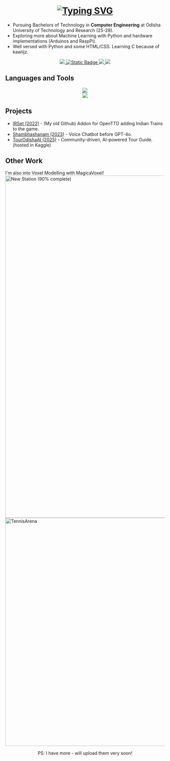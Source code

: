 <h1 align="center">
  <a href="https://git.io/typing-svg"><img src="https://readme-typing-svg.demolab.com?font=Cascadia+Code&size=30&duration=3000&pause=10000&color=FFFFFF&center=true&vCenter=true&repeat=false&random=true&width=500&lines=Hi%2C+I'm+Devashrit+Sarangi!" alt="Typing SVG" /></a>
</h1>

- Pursuing Bachelors of Technology in **Computer Engineering** at Odisha University of Technology and Research (25-29).
- Exploring more about Machine Learning with Python and hardware implementations (Arduinos and RaspPi).
- Well versed with Python and some HTML/CSS. Learning C because of kawlijz.

<div align="center">
  <a href="mailto:sarangidevashrit@gmail.com">
    <img src="https://img.shields.io/badge/Gmail-333333?style=for-the-badge&logo=gmail&logoColor=red" />
  </a>
  
  <a href="https://github.com/WoozyDragon4018">
    <img alt="Static Badge" src="https://img.shields.io/badge/My%20Old%20Github%20-My%20Old%20Github%20?style=for-the-badge&logo=github&logoColor=white">
  </a>
  
  <a href="https://www.linkedin.com/in/devashrit-sarangi-676268389/" target="_blank">
    <img src="https://img.shields.io/badge/LinkedIn-0077B5?style=for-the-badge&logo=linkedin&logoColor=white" target="_blank" />
  </a>

  <a href="https://reddit.com/u/WoozyDragon4018">
    <img src="https://img.shields.io/badge/Reddit%20-%20Reddit?style=for-the-badge&logo=reddit&logoColor=white&color=%23FF4500" target-"_blank" />
  </a>
</div>

## Languages and Tools

<p align="center">
  <img src="https://skillicons.dev/icons?i=python,c,html,css,mysql,mongodb,qt" />
  <br>
  <img src="https://skillicons.dev/icons?i=windows,vscode,tensorflow" />
</p>

## Projects

- [IRSet (2022)](https://github.com/WoozyDragon4018/IRSet) - (My old Github) Addon for OpenTTD adding Indian Trains to the game.
- [Shambhashanam (2023)](https://github.com/devashritsarangi/Shambhashanam/) - Voice Chatbot before GPT-4o.
- [TourOdishaAI (2025)](https://www.kaggle.com/code/devashritsarangi/tourodishaai) - Community-driven, AI-powered Tour Guide. (hosted in Kaggle)

## Other Work
I'm also into Voxel Modelling with MagicaVoxel!
<img width="1920" height="1080" alt="New Station (90% complete)" align="center" src="https://github.com/user-attachments/assets/e8d0a6f1-ea24-4980-8b62-c12fe0b69d59" />
<img width="1280" height="720" alt="TennisArena" src="https://github.com/user-attachments/assets/59c34c53-2971-42b4-9589-d472d9d26722" />
<p align="center">PS: I have more - will upload them very soon!</p>
